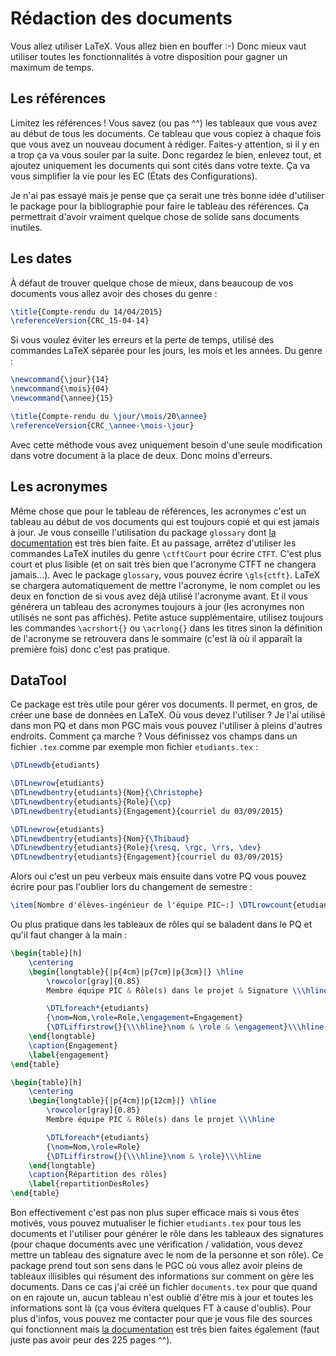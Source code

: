 # Rédaction des documents

Vous allez utiliser LaTeX. Vous allez bien en bouffer :-) Donc mieux vaut utiliser toutes les fonctionnalités à votre disposition pour gagner un maximum de temps.

## Les références

Limitez les références ! Vous savez (ou pas ^^) les tableaux que vous avez au début de tous les documents. Ce tableau que vous copiez à chaque fois que vous avez un nouveau document à rédiger. Faites-y attention, si il y en a trop ça va vous souler par la suite. Donc regardez le bien, enlevez tout, et ajoutez uniquement les documents qui sont cités dans votre texte. Ça va vous simplifier la vie pour les EC (États des Configurations).

Je n'ai pas essayé mais je pense que ça serait une très bonne idée d'utiliser le package pour la bibliographie pour faire le tableau des références. Ça permettrait d'avoir vraiment quelque chose de solide sans documents inutiles.

## Les dates

À défaut de trouver quelque chose de mieux, dans beaucoup de vos documents vous allez avoir des choses du genre :
```latex
\title{Compte-rendu du 14/04/2015}
\referenceVersion{CRC_15-04-14}
```
Si vous voulez éviter les erreurs et la perte de temps, utilisé des commandes LaTeX séparée pour les jours, les mois et les années. Du genre :
```latex
\newcommand{\jour}{14}
\newcommand{\mois}{04}
\newcommand{\annee}{15}

\title{Compte-rendu du \jour/\mois/20\annee}
\referenceVersion{CRC_\annee-\mois-\jour}
```
Avec cette méthode vous avez uniquement besoin d'une seule modification dans votre document à la place de deux. Donc moins d'erreurs.

## Les acronymes

Même chose que pour le tableau de références, les acronymes c'est un tableau au début de vos documents qui est toujours copié et qui est jamais à jour. Je vous conseille l'utilisation du package `glossary` dont [la documentation](https://en.wikibooks.org/wiki/LaTeX/Glossary) est très bien faite. Et au passage, arrêtez d'utiliser les commandes LaTeX inutiles du genre `\ctftCourt` pour écrire `CTFT`. C'est plus court et plus lisible (et on sait très bien que l'acronyme CTFT ne changera jamais…). Avec le package `glossary`, vous pouvez écrire `\gls{ctft}`. LaTeX se chargera automatiquement de mettre l'acronyme, le nom complet ou les deux en fonction de si vous avez déjà utilisé l'acronyme avant. Et il vous générera un tableau des acronymes toujours à jour (les acronymes non utilisés ne sont pas affichés). Petite astuce supplémentaire, utilisez toujours les commandes `\acrshort{}` ou `\acrlong{}` dans les titres sinon la définition de l'acronyme se retrouvera dans le sommaire (c'est là où il apparaît la première fois) donc c'est pas pratique.

## DataTool

Ce package est très utile pour gérer vos documents. Il permet, en gros, de créer une base de données en LaTeX. Où vous devez l'utiliser ? Je l'ai utilisé dans mon PQ et dans mon PGC mais vous pouvez l'utiliser à pleins d'autres endroits. Comment ça marche ? Vous définissez vos champs dans un fichier `.tex` comme par exemple mon fichier `etudiants.tex` :
```latex
\DTLnewdb{etudiants}

\DTLnewrow{etudiants}
\DTLnewdbentry{etudiants}{Nom}{\Christophe}
\DTLnewdbentry{etudiants}{Role}{\cp}
\DTLnewdbentry{etudiants}{Engagement}{courriel du 03/09/2015}

\DTLnewrow{etudiants}
\DTLnewdbentry{etudiants}{Nom}{\Thibaud}
\DTLnewdbentry{etudiants}{Role}{\resq, \rgc, \rrs, \dev}
\DTLnewdbentry{etudiants}{Engagement}{courriel du 03/09/2015}
```

Alors oui c'est un peu verbeux mais ensuite dans votre PQ vous pouvez écrire pour pas l'oublier lors du changement de semestre :
```latex
\item[Nombre d'élèves-ingénieur de l'équipe PIC~:] \DTLrowcount{etudiants}
```

Ou plus pratique dans les tableaux de rôles qui se baladent dans le PQ et qu'il faut changer à la main :
```latex
\begin{table}[h]
	\centering
	\begin{longtable}{|p{4cm}|p{7cm}|p{3cm}|} \hline
		\rowcolor[gray]{0.85}
		Membre équipe PIC & Rôle(s) dans le projet & Signature \\\hline

		\DTLforeach*{etudiants}
		{\nom=Nom,\role=Role,\engagement=Engagement}
		{\DTLiffirstrow{}{\\\hline}\nom & \role & \engagement}\\\hline
	\end{longtable}
	\caption{Engagement}
    \label{engagement}
\end{table}
```

```latex
\begin{table}[h]
    \centering
    \begin{longtable}{|p{4cm}|p{12cm}|} \hline
        \rowcolor[gray]{0.85}
        Membre équipe PIC & Rôle(s) dans le projet \\\hline

        \DTLforeach*{etudiants}
        {\nom=Nom,\role=Role}
        {\DTLiffirstrow{}{\\\hline}\nom & \role}\\\hline
    \end{longtable}
    \caption{Répartition des rôles}
    \label{repartitionDesRoles}
\end{table}
```

Bon effectivement c'est pas non plus super efficace mais si vous êtes motivés, vous pouvez mutualiser le fichier `etudiants.tex` pour tous les documents et l'utiliser pour générer le rôle dans les tableaux des signatures (pour chaque documents avec une vérification / validation, vous devez mettre un tableau des signature avec le nom de la personne et son rôle). Ce package prend tout son sens dans le PGC où vous allez avoir pleins de tableaux illisibles qui résument des informations sur comment on gère les documents. Dans ce cas j'ai créé un fichier `documents.tex` pour que quand on en rajoute un, aucun tableau n'est oublié d'être mis à jour et toutes les informations sont là (ça vous évitera quelques FT à cause d'oublis). Pour plus d'infos, vous pouvez me contacter pour que je vous file des sources qui fonctionnent mais [la documentation](http://mirrors.concertpass.com/tex-archive/macros/latex/contrib/datatool/datatool-user.pdf) est très bien faites également (faut juste pas avoir peur des 225 pages ^^).

